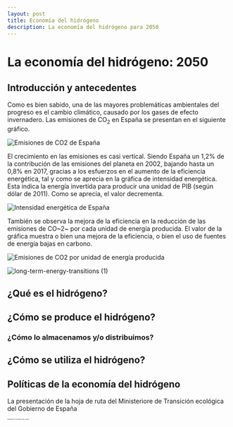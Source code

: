 ```yaml
---
layout: post
title: Economía del hidrógeno
description: La economía del hidrógeno para 2050
---
```




# La economía del hidrógeno: 2050

## Introducción y antecedentes

Como es bien sabido, una de las mayores problemáticas ambientales del progreso es el cambio climático, causado por los gases de efecto invernadero. Las emisiones de CO<sub>2</sub> en España se presentan en el siguiente gráfico.

![Emisiones de CO2 de España](https://i.loli.net/2020/10/23/xpD7ij4VdvMgK8o.png)

El crecimiento en las emisiones es casi vertical. Siendo España un 1,2% de la contribución de las emisiones del planeta en 2002, bajando hasta un 0,8% en 2017, gracias a los esfuerzos en el aumento de la eficiencia energética, tal y como se aprecia en la gráfica de intensidad energética. Esta indica la energía invertida para producir una unidad de PIB (según dólar de 2011). Como se aprecia, el valor decrementa.

![Intensidad energética de España](https://i.loli.net/2020/10/23/rqbznopliITsZvM.png)

También se observa la mejora de la eficiencia en la reducción de las emisiones de CO~2~ por cada unidad de energía producida. El valor de la gráfica muestra o bien una mejora de la eficiencia, o bien el uso de fuentes de energía bajas en carbono.

![Emisiones de CO2 por unidad de energía producida](https://i.loli.net/2020/10/23/GYKjUVIuzNhM3WO.png)

![long-term-energy-transitions (1)](https://i.loli.net/2020/10/23/r5ti6dwAOshmoSC.png)

## ¿Qué es el hidrógeno?

## ¿Cómo se produce el hidrógeno?

### ¿Cómo lo almacenamos y/o distribuimos?

## ¿Cómo se utiliza el hidrógeno?

## Políticas de la economía del hidrógeno



La presentación de la hoja de ruta del Ministeriore de Transición ecológica del Gobierno de España

<img src="https://i.loli.net/2020/10/23/xpD7ij4VdvMgK8o.png" alt="annual-co2-emissions-per-country" style="zoom:20%;" />
